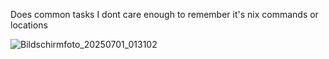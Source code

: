 Does common tasks I dont care enough to remember it's nix commands or locations

![Bildschirmfoto_20250701_013102](https://github.com/user-attachments/assets/6ed4e962-4c51-4212-a01b-b30cb1568a9e)
